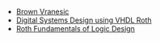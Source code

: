 - [Brown Vranesic](https://drive.google.com/file/d/10LmtJ675bL1v71gV5MsMPCd2l3fSxqYx/view?usp=sharing)
- [Digital Systems Design using VHDL Roth](https://drive.google.com/file/d/1jJR-gJVuMQBl_odFEG0LJGSqtBxbCnsg/view?usp=sharing)
- [Roth Fundamentals of Logic Design](https://drive.google.com/file/d/13YbadvMFnF5AuK8NzLepVUC5pmie7Zfj/view?usp=sharing)
